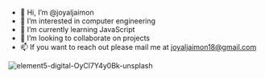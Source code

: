 - 👋 Hi, I’m @joyaljaimon
- 👀 I’m interested in computer engineering
- 🌱 I’m currently learning JavaScript
- 💞️ I’m looking to collaborate on projects
- 📫 If you want to reach out please mail me at joyaljaimon18@gmail.com

![element5-digital-OyCl7Y4y0Bk-unsplash](https://user-images.githubusercontent.com/88231783/130612327-30ded317-5b41-4bf4-a748-86c567cb4445.jpg)


<!---
joyaljaimon/joyaljaimon is a ✨ special ✨ repository because its `README.md` (this file) appears on your GitHub profile.
You can click the Preview link to take a look at your changes.
--->
